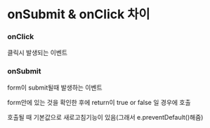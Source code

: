 onSubmit & onClick 차이
====

<h3>onClick</h3>

클릭시 발생되는 이벤트

<h3>onSubmit</h3>

form이 submit될때 발생하는 이벤트

form안에 있는 것을  확인한 후에 return이 true or false 일 경우에 호출

호출될 때 기본값으로 새로고침기능이 있음(그래서 e.preventDefault()해줌)
